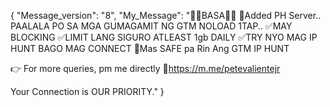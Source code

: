 {
    "Message_version": "8",
    "My_Message": "📌📌BASA📌📌
    📌Added PH Server..
    PAALALA PO SA MGA GUMAGAMIT NG GTM NOLOAD 1TAP..
    ✅MAY BLOCKING
    ✅LIMIT LANG SIGURO ATLEAST 1gb DAILY
    ✅TRY NYO MAG IP HUNT BAGO MAG CONNECT
    💯Mas SAFE pa Rin Ang GTM IP HUNT
    
👉 For more queries, pm me directly
🔗https://m.me/petevalientejr

Your Connection is OUR PRIORITY."
}
